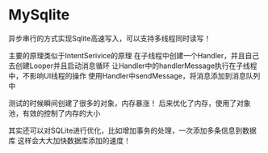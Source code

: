 # MySqlite
异步串行的方式实现Sqlite高速写入，可以支持多线程同时读写！

主要的原理类似于IntentSerivice的原理
在子线程中创建一个Handler，并且自己去创建Looper并且启动消息循环
让Handler中的handlerMessage执行在子线程中，不影响UI线程的操作
使用Handler中sendMessage，将消息添加到消息队列中

测试的时候瞬间创建了很多的对象，内存暴涨！
后来优化了内存，使用了对象池，有效的控制了内存的大小

其实还可以对SQLite进行优化，比如增加事务的处理，一次添加多条信息到数据库
这样会大大加快数据库添加的速度！
